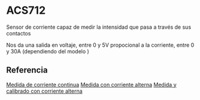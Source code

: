 # ACS712

Sensor de corriente capaz de medir la intensidad que pasa a través de sus contactos

Nos da una salida en voltaje, entre 0 y 5V propocional a la corriente, entre 0 y 30A (dependiendo del modelo )

## Referencia

[Medida de corriente continua](https://www.luisllamas.es/arduino-intensidad-consumo-electrico-acs712/)
[Medida con corriente alterna](http://henrysbench.capnfatz.com/henrys-bench/arduino-current-measurements/acs712-arduino-ac-current-tutorial/)
[Medida y calibrado con corriente alterna](https://www.instructables.com/id/Simplified-Arduino-AC-Current-Measurement-Using-AC/)
